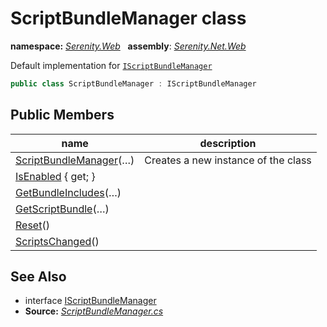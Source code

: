 # ScriptBundleManager class
**namespace:** *[Serenity.Web](../README.md#serenity.web-namespace)*   **assembly**: *[Serenity.Net.Web](../README.md)*

Default implementation for [`IScriptBundleManager`](IScriptBundleManager.md)

```csharp
public class ScriptBundleManager : IScriptBundleManager
```

## Public Members

| name | description |
| --- | --- |
| [ScriptBundleManager](ScriptBundleManager/ScriptBundleManager.md)(…) | Creates a new instance of the class |
| [IsEnabled](ScriptBundleManager/IsEnabled.md) { get; } |  |
| [GetBundleIncludes](ScriptBundleManager/GetBundleIncludes.md)(…) |  |
| [GetScriptBundle](ScriptBundleManager/GetScriptBundle.md)(…) |  |
| [Reset](ScriptBundleManager/Reset.md)() |  |
| [ScriptsChanged](ScriptBundleManager/ScriptsChanged.md)() |  |

## See Also

* interface [IScriptBundleManager](IScriptBundleManager.md)
* **Source:** *[ScriptBundleManager.cs](https://github.com/serenity-is/Serenity/blob/master/src/Serenity.Net.Web/Mvc/ScriptBundleManager.cs)*
